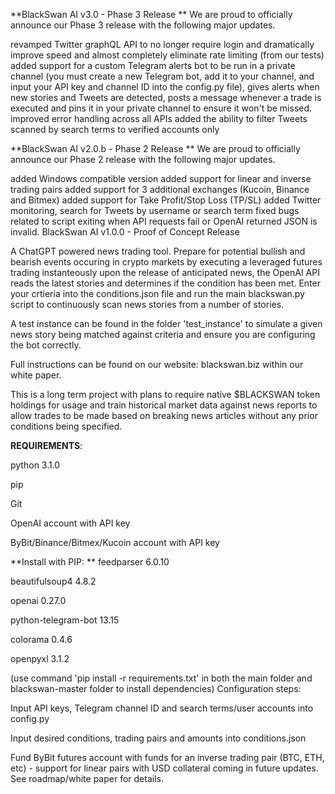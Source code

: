 **BlackSwan AI v3.0 - Phase 3 Release
**
We are proud to officially announce our Phase 3 release with the following major updates.

revamped Twitter graphQL API to no longer require login and dramatically improve speed and almost completely eliminate rate limiting (from our tests)
added support for a custom Telegram alerts bot to be run in a private channel (you must create a new Telegram bot, add it to your channel, and input your API key and channel ID into the config.py file), gives alerts when new stories and Tweets are detected, posts a message whenever a trade is executed and pins it in your private channel to ensure it won't be missed.
improved error handling across all APIs
added the ability to filter Tweets scanned by search terms to verified accounts only

**BlackSwan AI v2.0.b - Phase 2 Release
**
We are proud to officially announce our Phase 2 release with the following major updates.

added Windows compatible version
added support for linear and inverse trading pairs
added support for 3 additional exchanges (Kucoin, Binance and Bitmex)
added support for Take Profit/Stop Loss (TP/SL)
added Twitter monitoring, search for Tweets by username or search term
fixed bugs related to script exiting when API requests fail or OpenAI returned JSON is invalid.
BlackSwan AI v1.0.0 - Proof of Concept Release

A ChatGPT powered news trading tool. Prepare for potential bullish and bearish events occuring in crypto markets by executing a leveraged futures trading instanteously upon the release of anticipated news, the OpenAI API reads the latest stories and determines if the condition has been met. Enter your crtieria into the conditions.json file and run the main blackswan.py script to continuously scan news stories from a number of stories.

A test instance can be found in the folder 'test_instance' to simulate a given news story being matched against criteria and ensure you are configuring the bot correctly.

Full instructions can be found on our website: blackswan.biz within our white paper.

This is a long term project with plans to require native $BLACKSWAN token holdings for usage and train historical market data against news reports to allow trades to be made based on breaking news articles without any prior conditions being specified.

**REQUIREMENTS**:

python 3.1.0

pip

Git

OpenAI account with API key

ByBit/Binance/Bitmex/Kucoin account with API key

**Install with PIP:
**
feedparser 6.0.10

beautifulsoup4 4.8.2

openai 0.27.0

python-telegram-bot 13.15

colorama 0.4.6

openpyxl 3.1.2

(use command 'pip install -r requirements.txt' in both the main folder and blackswan-master folder to install dependencies) Configuration steps:

Input API keys, Telegram channel ID and search terms/user accounts into config.py

Input desired conditions, trading pairs and amounts into conditions.json

Fund ByBit futures account with funds for an inverse trading pair (BTC, ETH, etc) - support for linear pairs with USD collateral coming in future updates. See roadmap/white paper for details.

